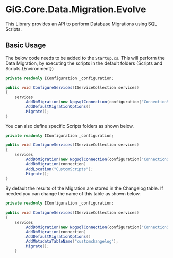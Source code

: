 # GiG.Core.Data.Migration.Evolve

This Library provides an API to perform Database Migrations using SQL Scripts.

## Basic Usage

The below code needs to be added to the `Startup.cs`. This will perform the Data Migration, by executing the scripts in the default folders (Scripts and Scripts.{Environment})
 
```csharp
private readonly IConfiguration _configuration;
	
public void ConfigureServices(IServiceCollection services)
{
    services
        .AddDbMigration(new NpgsqlConnection(configuration["ConnectionStrings:DefaultConnection"]))
        .AddDefaultMigrationOptions()
        .Migrate();
}
```

You can also define specific Scripts folders as shown below. 

```csharp
private readonly IConfiguration _configuration;
	
public void ConfigureServices(IServiceCollection services)
{
    services
        .AddDbMigration(new NpgsqlConnection(configuration["ConnectionStrings:DefaultConnection"]))
        .AddDbMigration(connection)
        .AddLocation("CustomScripts");
        .Migrate();
}
```

By default the results of the Migration are stored in the Changelog table. If needed you can change the name of this table as shown below.

```csharp
private readonly IConfiguration _configuration;
	
public void ConfigureServices(IServiceCollection services)
{
    services
        .AddDbMigration(new NpgsqlConnection(configuration["ConnectionStrings:DefaultConnection"]))
        .AddDbMigration(connection)
        .AddDefaultMigrationOptions()
        .AddMetadataTableName("customchangelog");
        .Migrate();
	}
```